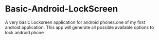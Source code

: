 # Basic-Android-LockScreen
A very basic Locksreen application for android phones.one of my first android application. This app will generate all possible available options to lock android phone
